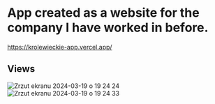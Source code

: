 # App created as a website for the company I have worked in before.

https://krolewieckie-app.vercel.app/

## Views
![Zrzut ekranu 2024-03-19 o 19 24 24](https://github.com/michalina-sz/krolewieckie-app/assets/42873374/15859cd1-3828-4c75-add8-27984693dab4)
![Zrzut ekranu 2024-03-19 o 19 24 33](https://github.com/michalina-sz/krolewieckie-app/assets/42873374/574780c3-1b0a-4255-b5ae-407611f2217a)
